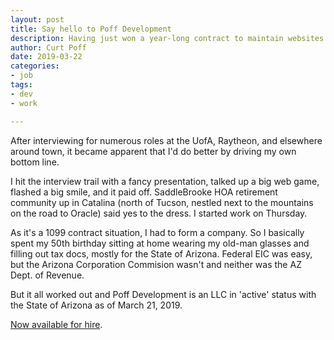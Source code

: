 ```yaml
---
layout: post
title: Say hello to Poff Development
description: Having just won a year-long contract to maintain websites for a huge Tucson HOA, I had to form an actual company.
author: Curt Poff
date: 2019-03-22
categories:
- job
tags:
- dev
- work

---
```

After interviewing for numerous roles at the UofA, Raytheon, and elsewhere around town, it became apparent that I'd do better by driving my own bottom line.

<!--more-->

I hit the interview trail with a fancy presentation, talked up a big web game, flashed a big smile, and it paid off. SaddleBrooke HOA retirement community up in Catalina (north of Tucson, nestled next to the mountains on the road to Oracle) said yes to the dress. I started work on Thursday.

As it's a 1099 contract situation, I had to form a company. So I basically spent my 50th birthday sitting at home wearing my old-man glasses and filling out tax docs, mostly for the State of Arizona. Federal EIC was easy, but the Arizona Corporation Commision wasn't and neither was the AZ Dept. of Revenue.

But it all worked out and Poff Development is an LLC in 'active' status with the State of Arizona as of March 21, 2019. 

[Now available for hire](https://poffdev.com).
